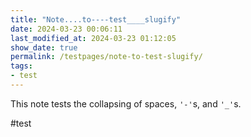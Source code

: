 ```yaml
---
title: "Note....to----test____slugify"
date: 2024-03-23 00:06:11
last_modified_at: 2024-03-23 01:12:05
show_date: true
permalink: /testpages/note-to-test-slugify/
tags:
- test
---
```

This note tests the collapsing of spaces, `'-'`s, and `'_'`s.

#test